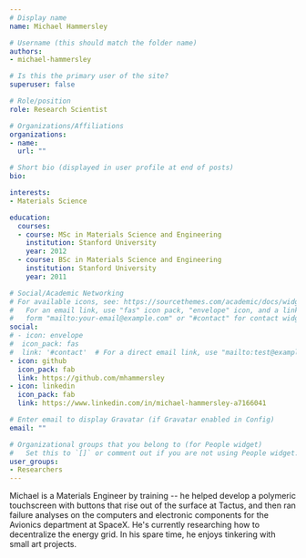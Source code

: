```yaml
---
# Display name
name: Michael Hammersley

# Username (this should match the folder name)
authors:
- michael-hammersley

# Is this the primary user of the site?
superuser: false

# Role/position
role: Research Scientist

# Organizations/Affiliations
organizations:
- name:
  url: ""

# Short bio (displayed in user profile at end of posts)
bio:

interests:
- Materials Science

education:
  courses:
  - course: MSc in Materials Science and Engineering
    institution: Stanford University
    year: 2012
  - course: BSc in Materials Science and Engineering
    institution: Stanford University
    year: 2011

# Social/Academic Networking
# For available icons, see: https://sourcethemes.com/academic/docs/widgets/#icons
#   For an email link, use "fas" icon pack, "envelope" icon, and a link in the
#   form "mailto:your-email@example.com" or "#contact" for contact widget.
social:
# - icon: envelope
#  icon_pack: fas
#  link: '#contact'  # For a direct email link, use "mailto:test@example.org".
- icon: github
  icon_pack: fab
  link: https://github.com/mhammersley
- icon: linkedin
  icon_pack: fab
  link: https://www.linkedin.com/in/michael-hammersley-a7166041

# Enter email to display Gravatar (if Gravatar enabled in Config)
email: ""

# Organizational groups that you belong to (for People widget)
#   Set this to `[]` or comment out if you are not using People widget.  
user_groups:
- Researchers
---
```


Michael is a Materials Engineer by training -- he helped develop a polymeric touchscreen with buttons that rise out of the surface at Tactus, and then ran failure analyses on the computers and electronic components for the Avionics department at SpaceX. He's currently researching how to decentralize the energy grid. In his spare time, he enjoys tinkering with small art  projects.
